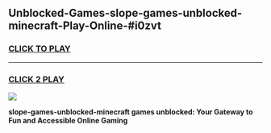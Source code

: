 
## Unblocked-Games-slope-games-unblocked-minecraft-Play-Online-#i0zvt
<h3>
<a href="https://premium.freeplayer.one?title=slope-games-unblocked-minecraft&ref=27F">CLICK TO PLAY</a></h3>
<hr>

<h3>
<a href="https://premium.freeplayer.one?title=slope-games-unblocked-minecraft&ref=27F">CLICK 2 PLAY</a>
  
</h3>

<a href="https://premium.freeplayer.one?title=slope-games-unblocked-minecraft&ref=27F"><img src="https://clearcache.store/games.png"></a>


**slope-games-unblocked-minecraft games unblocked: Your Gateway to Fun and Accessible Online Gaming**
